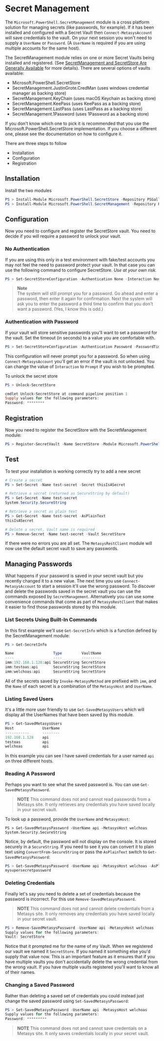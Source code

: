# Secret Management

The `Microsoft.PowerShell.SecretManagement` module is a cross platform solution
for managing secrets (like passwords, for example). If it has been installed and
configured with a Secret Vault then `Connect-MetasysAccount` will save
credentials to the vault. On your next session you won't need to supply a
`UserName` or `Password`. (A `UserName` is required if you are using multiple
accounts for the same host).

The SecretManagement module relies on one or more Secret Vaults being installed
and registered. (See
[SecretManagement and SecretStore Are Generally Available](https://devblogs.microsoft.com/powershell/secretmanagement-and-secretstore-are-generally-available/)
for more details). There are several options of vaults available:

- Microsoft.PowerShell.SecretStore
- SecretManagement.JustinGrote.CredMan (uses windows credential manager as
  backing store)
- SecretManagement.KeyChain (uses macOS Keychain as backing store)
- SecretManagement.KeePass (uses KeePass as a backing store)
- SecretManagement.LastPass (uses LastPass as a backing store)
- SecretManagement.1Password (uses 1Password as a backing store)

If you don't know which one to pick it is recommended that you use the
Microsoft.PowerShell.SecretStore implementation. If you choose a different one,
please see the documentation on how to configure it.

There are three steps to follow

- Installation
- Configuration
- Registration

## Installation

Install the two modules

```powershell
PS > Install-Module Microsoft.PowerShell.SecretStore -Repository PSGallery
PS > Install-Module Microsoft.PowerShell.SecretManagement -Repository PSGallery
```

## Configuration

Now you need to configure and register the SecretStore vault. You need to decide
if you will require a password to unlock your vault.

### No Authentication

If you are using this only in a test environment with fake/test accounts you may
not feel the need to password protect your vault. In that case you can use the
following command to configure SecretStore. _Use at your own risk._

```powershell
PS > Set-SecretStoreConfiguration -Authentication None -Interaction None
```

> **Note** \
> The system will still prompt you for a password. Go ahead and enter a password,
> then enter it again for confirmation. Next the system will ask you to enter the
> password a third time to confirm that you don't want a password. (Yes, I know this
> is odd.)

### Authentication with Password

If your vault will store sensitive passwords you'll want to set a password for
the vault. Set the timeout (in seconds) to a value you are comfortable with.

```powershell
PS > Set-SecretStoreConfiguration -Authentication Password -PasswordTimeout 1800 -Interaction None
```

This configuration will never prompt you for a password. So when using
`Connect-MetasysAccount` you'll get an error if the vault is not unlocked. You
can change the value of `Interaction` to `Prompt` if you wish to be prompted.

To unlock the secret store

```powershell
PS > Unlock-SecretStore

cmdlet Unlock-SecretStore at command pipeline position 1
Supply values for the following parameters:
Password: ********
```

## Registration

Now you need to register the SecretStore with the SecretManagement module:

```powershell
PS > Register-SecretVault -Name SecretStore -Module Microsoft.PowerShell.SecretStore
```

## Test

To test your installation is working correctly try to add a new secret

```powershell
# Create a secret
PS > Set-Secret -Name test-secret -Secret thisIsASecret

# Retrieve a secret (returned as SecureString by default)
PS > Get-Secret -Name test-secret
System.Security.SecureString

# Retrieve a secret as plain text
PS > Get-Secret -Name test-secret -AsPlainText
thisIsASecret

# Delete a secret, Vault name is required
PS > Remove-Secret -Name test-secret -Vault SecretStore
```

If there were no errors you are all set. The `MetasysRestClient` module will now
use the default secret vault to save any passwords.

## Managing Passwords

What happens if your password is saved in your secret vault but you recently
changed it to a new value. The next time you use `Connect-MetasysAccount` to
start a session it'll use the wrong password. To discover and delete the
passwords saved in the secret vault you can use the commands exposed by
`SecretManagement`. Alternatively you can use some convenience commands that
come as part of `MetasysRestClient` that makes it easier to find those passwords
stored by this module.

### List Secrets Using Built-In Commands

In this first example we'll use `Get-SecretInfo` which is a function defined by
the SecretManagement module:

```powershell
PS > Get-SecretInfo

Name                  Type         VaultName
----                  ----         ---------
imm:192.168.1.128:api SecureString SecretStore
imm:testoas:api       SecureString SecretStore
imm:welchoas:api      SecureString SecretStore
```

All of the secrets saved by `Invoke-MetasysMethod` are prefixed with `imm`, and
the `Name` of each secret is a combination of the `MetasysHost` and `UserName`.

### Listing Saved Users

It's a little more user friendly to use `Get-SavedMetasysUsers` which will
display all the UserNames that have been saved by this module.

```powershell
PS > Get-SavedMetasysUsers
Host             UserName
-----------      --------
192.168.1.128    api
testoas          api
welchoas         api
```

In this example you can see I have saved credentials for a user named `api` on
three different hosts.

### Reading A Password

Perhaps you want to see what the saved password is. You can use
`Get-SavedMetasysPassword`.

> **NOTE** This command does not and cannot read passwords from a Metasys site.
> It only retrieves any credentials you have saved locally in your secret vault.

To look up a password, provide the `UserName` and `MetasysHost`:

```powershell.
PS > Get-SavedMetasysPassword -UserName api -MetasysHost welchoas
System.Security.SecureString
```

Notice, by default, the password will not display on the console. It is stored
securely in a `SecureString`. If you need to see it you can convert it to plain
text using `ConvertFrom-SecureString` or pass the `AsPlainText` switch to
`Get-SavedMetasysPassword`:

```powershell
PS > Get-SavedMetasysPassword -UserName api -MetasysHost welchoas -AsPlainText
mysupersecretpassword
```

### Deleting Credentials

Finally let's say you need to delete a set of credentials because the password
is incorrect. For this use `Remove-SavedMetasysPassword`.

> **NOTE** This command does not and cannot delete credentials from a Metasys
> site. It only removes any credentials you have saved locally in your secret
> vault.

```powershell
PS > Remove-SavedMetasysPassword -UserName api -MetasysHost welchoas
Supply values for the following parameters:
Vault: SecretStore
```

Notice that it prompted me for the name of my Vault. When we registered our
vault we named it `SecretStore`. If you named it something else you'd supply
that value now. This is an important feature as it ensures that if you have
multiple vaults you don't accidentally delete the wrong credential from the
wrong vault. If you have multiple vaults registered you'll want to know all of
their names.

### Changing a Saved Password

Rather than deleting a saved set of credentials you could instead just change
the saved password using `Set-SavedMetasysPassword`:

```powershell
PS > Set-SavedMetasysPassword -UserName api -MetasysHost welchoas
Supply values for the following parameters:
Password: *********
```

> **NOTE** This command does not and cannot save credentials on a Metasys site.
> It only saves credentials locally in your secret vault.
